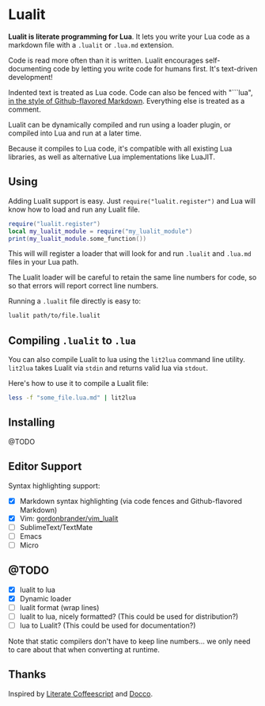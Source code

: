 # Lualit

**Lualit is literate programming for Lua**. It lets you write your Lua code as
a markdown file with a `.lualit` or `.lua.md` extension.

Code is read more often than it is written. Lualit encourages self-documenting
code by letting you write code for humans first. It's text-driven development!

Indented text is treated as Lua code. Code can also be fenced with "\`\`\`lua",
[in the style of Github-flavored Markdown](https://help.github.com/articles/creating-and-highlighting-code-blocks/).
Everything else is treated as a comment.

Lualit can be dynamically compiled and run using a loader plugin, or compiled
into Lua and run at a later time.

Because it compiles to Lua code, it's compatible with all existing Lua
libraries, as well as alternative Lua implementations like LuaJIT.

## Using

Adding Lualit support is easy. Just `require("lualit.register")` and Lua will
know how to load and run any Lualit file.

```lua
require("lualit.register")
local my_lualit_module = require("my_lualit_module")
print(my_lualit_module.some_function())
```

This will will register a loader that will look for and run `.lualit` and
`.lua.md` files in your Lua path.

The Lualit loader will be careful to retain the same line numbers for code, so
so that errors will report correct line numbers.

Running a `.lualit` file directly is easy to:

```bash
lualit path/to/file.lualit
```

## Compiling `.lualit` to `.lua`

You can also compile Lualit to lua using the `lit2lua` command line utility.
`lit2lua` takes Lualit via `stdin` and returns valid lua via `stdout`.

Here's how to use it to compile a Lualit file:

```bash
less -f "some_file.lua.md" | lit2lua
```

## Installing

@TODO

## Editor Support

Syntax highlighting support:

- [x] Markdown syntax highlighting (via code fences and Github-flavored Markdown)
- [x] Vim: [gordonbrander/vim_lualit](github.com/gordonbrander/vim_lualit)
- [ ] SublimeText/TextMate
- [ ] Emacs
- [ ] Micro

## @TODO

- [x] lualit to lua
- [x] Dynamic loader
- [ ] lualit format (wrap lines)
- [ ] lualit to lua, nicely formatted? (This could be used for distribution?)
- [ ] lua to Lualit? (This could be used for documentation?)

Note that static compilers don't have to keep line numbers... we only
need to care about that when converting at runtime.

## Thanks

Inspired by [Literate Coffeescript](https://github.com/jashkenas/coffeescript/issues/1786) and [Docco](https://jashkenas.github.io/docco/).